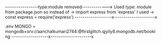 -----------------type:module removed------------->
Used type: module from package.json
so instead of ->
import express from 'express'
I used ->
const express = require('express')
-------------------x---------------------x

.env
MONGO = mongodb+srv://aanchalkumari2744:<password>@firstglitch.qjyily8.mongodb.net/booking
-------------------x---------------------x
